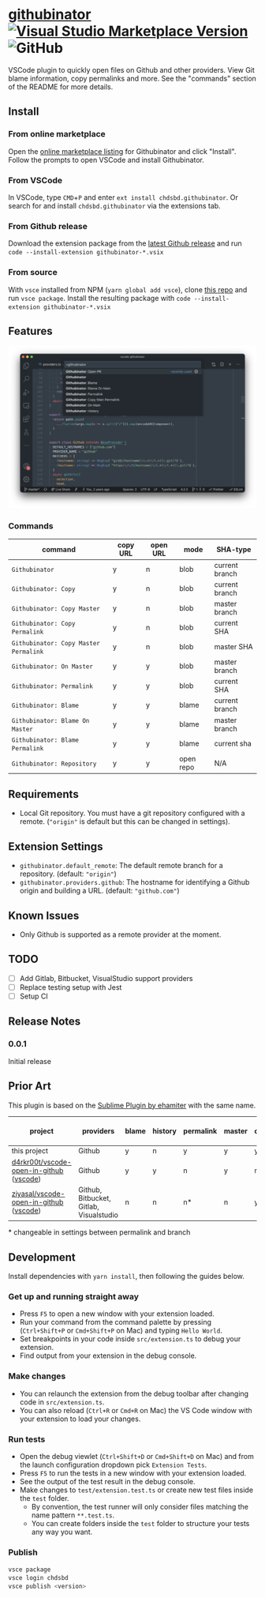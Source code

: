 # [githubinator](https://github.com/chdsbd/vscode-githubinator) [![Visual Studio Marketplace Version](https://img.shields.io/visual-studio-marketplace/v/chdsbd.githubinator.svg)](https://marketplace.visualstudio.com/items?itemName=chdsbd.githubinator#overview) ![GitHub](https://img.shields.io/github/license/chdsbd/vscode-githubinator.svg)

VSCode plugin to quickly open files on Github and other providers. View Git blame information, copy permalinks and more. See the "commands" section of the README for more details.

## Install

### From online marketplace

Open the [online marketplace listing](https://marketplace.visualstudio.com/items?itemName=chdsbd.githubinator#overview) for Githubinator and click "Install". Follow the prompts to open VSCode and install Githubinator.

### From VSCode

In VSCode, type `CMD`+`P` and enter `ext install chdsbd.githubinator`. Or search for and install `chdsbd.githubinator` via the extensions tab.

### From Github release

Download the extension package from the [latest Github release](https://github.com/chdsbd/vscode-githubinator/releases/latest) and run `code --install-extension githubinator-*.vsix`

### From source

With `vsce` installed from NPM (`yarn global add vsce`), clone [this repo](https://github.com/chdsbd/vscode-githubinator) and run `vsce package`. Install the resulting package with `code --install-extension githubinator-*.vsix`

## Features

![feature X](images/githubinator.png)

### Commands

| command                               | copy URL | open URL | mode      | SHA-type       |
| ------------------------------------- | -------- | -------- | --------- | -------------- |
| `Githubinator`                        | y        | n        | blob      | current branch |
| `Githubinator: Copy`                  | y        | n        | blob      | current branch |
| `Githubinator: Copy Master`           | y        | n        | blob      | master branch  |
| `Githubinator: Copy Permalink`        | y        | n        | blob      | current SHA    |
| `Githubinator: Copy Master Permalink` | y        | n        | blob      | master SHA     |
| `Githubinator: On Master`             | y        | y        | blob      | master branch  |
| `Githubinator: Permalink`             | y        | y        | blob      | current SHA    |
| `Githubinator: Blame`                 | y        | y        | blame     | current branch |
| `Githubinator: Blame On Master`       | y        | y        | blame     | master branch  |
| `Githubinator: Blame Permalink`       | y        | y        | blame     | current sha    |
| `Githubinator: Repository`            | y        | y        | open repo | N/A            |

## Requirements

- Local Git repository. You must have a git repository configured with a remote. (`"origin"` is default but this can be changed in settings).

## Extension Settings

- `githubinator.default_remote`: The default remote branch for a repository. (default: `"origin"`)
- `githubinator.providers.github`: The hostname for identifying a Github origin and building a URL. (default: `"github.com"`)

## Known Issues

- Only Github is supported as a remote provider at the moment.

## TODO

- [ ] Add Gitlab, Bitbucket, VisualStudio support providers
- [ ] Replace testing setup with Jest
- [ ] Setup CI

## Release Notes

### 0.0.1

Initial release

## Prior Art

This plugin is based on the [Sublime Plugin by ehamiter](https://github.com/ehamiter/GitHubinator) with the same name.

| project                                                                       | providers                               | blame | history | permalink | master | copy | open | open-pr | one-step actions | provider autodetection |
| ----------------------------------------------------------------------------- | --------------------------------------- | ----- | ------- | --------- | ------ | ---- | ---- | ------- | ---------------- | ---------------------- |
| this project                                                                  | Github                                  | y     | n       | y         | y      | y    | y    | n       | y                | y                      | n |
| [d4rkr00t/vscode-open-in-github][d4rkr00t-github] ([vscode][d4rkr00t-vscode]) | Github                                  | y     | y       | n         | y      | n    | y    | n       | n                | n                      |
| [ziyasal/vscode-open-in-github][ziyasal-github] ([vscode][ziyasal-vscode])    | Github, Bitbucket, Gitlab, Visualstudio | n     | n       | n\*       | n      | y    | y    | y       | y                | n                      |

\* changeable in settings between permalink and branch

[d4rkr00t-github]: https://github.com/d4rkr00t/vscode-open-in-github
[d4rkr00t-vscode]: https://marketplace.visualstudio.com/items?itemName=sysoev.vscode-open-in-github
[ziyasal-github]: https://github.com/ziyasal/vscode-open-in-github
[ziyasal-vscode]: https://marketplace.visualstudio.com/items?itemName=ziyasal.vscode-open-in-github

## Development

Install dependencies with `yarn install`, then following the guides below.

### Get up and running straight away

- Press `F5` to open a new window with your extension loaded.
- Run your command from the command palette by pressing (`Ctrl+Shift+P` or `Cmd+Shift+P` on Mac) and typing `Hello World`.
- Set breakpoints in your code inside `src/extension.ts` to debug your extension.
- Find output from your extension in the debug console.

### Make changes

- You can relaunch the extension from the debug toolbar after changing code in `src/extension.ts`.
- You can also reload (`Ctrl+R` or `Cmd+R` on Mac) the VS Code window with your extension to load your changes.

### Run tests

- Open the debug viewlet (`Ctrl+Shift+D` or `Cmd+Shift+D` on Mac) and from the launch configuration dropdown pick `Extension Tests`.
- Press `F5` to run the tests in a new window with your extension loaded.
- See the output of the test result in the debug console.
- Make changes to `test/extension.test.ts` or create new test files inside the `test` folder.
  - By convention, the test runner will only consider files matching the name pattern `**.test.ts`.
  - You can create folders inside the `test` folder to structure your tests any way you want.

### Publish

```bash
vsce package
vsce login chdsbd
vsce publish <version>
```

[marketplace]: https://marketplace.visualstudio.com/items?itemName=chdsbd.githubinator
